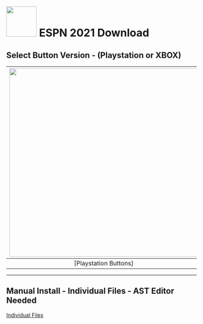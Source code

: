 # <img width="80" src="https://github.com/dylanhale/ScorebugMods/blob/main/assets/images/ESPN20-22.png"> ESPN 2021 Download


## Select Button Version - (Playstation or XBOX)
| <img width="500" src="https://github.com/dylanhale/ScorebugMods/blob/main/assets/images/PlaystationC.png">  | <img width="500" src="https://github.com/dylanhale/ScorebugMods/blob/main/assets/images/XboxC.png">
|:---:|:---:|
| [Playstation Buttons] | [XBOX Buttons] |

---------
## Manual Install - Individual Files - AST Editor Needed
[Individual Files](https://github.com/cfbrevamped/CFBR-Easy-Installer)
